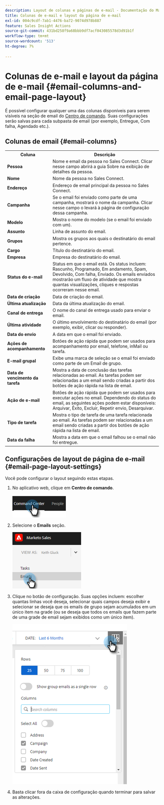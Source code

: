 ```yaml
---
description: Layout de colunas e páginas de e-mail - Documentação do Marketo - Documentação do produto
title: Colunas de e-mail e layout da página de e-mail
exl-id: 004c9cdf-7ab1-4476-ba72-9074d978b887
feature: Sales Insight Actions
source-git-commit: 431bd258f9a68bbb9df7acf043085578d3d91b1f
workflow-type: tm+mt
source-wordcount: '513'
ht-degree: 7%

---
```


# Colunas de e-mail e layout da página de e-mail {#email-columns-and-email-page-layout}

É possível configurar qualquer uma das colunas disponíveis para serem visíveis na seção de email do [Centro de comando](/help/marketo/product-docs/marketo-sales-insight/actions/email/command-center/command-center-overview.md). Suas configurações serão salvas para cada subpasta de email (por exemplo, Entregue, Com falha, Agendado etc.).

## Colunas de email {#email-columns}

<table> 
 <colgroup> 
  <col> 
  <col> 
 </colgroup> 
 <tbody> 
  <tr> 
   <th>Coluna</th> 
   <th>Descrição</th> 
  </tr> 
  <tr> 
   <td><strong>Pessoa</td> 
   <td>Nome e email da pessoa no Sales Connect. Clicar nesse campo abrirá a guia Sobre na exibição de detalhes da pessoa.</td> 
  </tr> 
  <tr> 
   <td><strong>Nome</td> 
   <td>Nome da pessoa no Sales Connect.</td> 
  </tr> 
  <tr> 
   <td><strong>Endereço</td> 
   <td>Endereço de email principal da pessoa no Sales Connect.</td> 
  </tr> 
  <tr> 
   <td><strong>Campanha</td> 
   <td>Se o email foi enviado como parte de uma campanha, mostrará o nome da campanha. Clicar nesse campo o levará à página de configuração dessa campanha.</td> 
  </tr> 
  <tr> 
   <td><strong>Modelo</td> 
   <td>Mostra o nome do modelo (se o email foi enviado com um).</td> 
  </tr> 
  <tr> 
   <td><strong>Assunto</td> 
   <td>Linha de assunto do email.</td> 
  </tr> 
  <tr> 
   <td><strong>Grupos</td> 
   <td>Mostra os grupos aos quais o destinatário do email pertence.</td> 
  </tr> 
  <tr> 
   <td><strong>Cargo</td> 
   <td>Título do destinatário do email.</td> 
  </tr> 
  <tr> 
   <td><strong>Empresa</td> 
   <td>Empresa do destinatário do email.</td> 
  </tr> 
  <tr> 
   <td><strong>Status do e-mail</td> 
   <td>Status em que o email está. Os status incluem: Rascunho, Programado, Em andamento, Spam, Devolvido, Com falha, Enviado. Os emails enviados mostrarão um fluxo de atividade que mostra quantas visualizações, cliques e respostas ocorreram nesse email.</td> 
  </tr> 
  <tr> 
   <td><strong>Data de criação</td> 
   <td>Data de criação do email.</td> 
  </tr> 
  <tr> 
   <td><strong>Última atualização</td> 
   <td>Data da última atualização do email.</td> 
  </tr> 
  <tr> 
   <td><strong>Canal de entrega</td> 
   <td>O nome do canal de entrega usado para enviar o email.</td> 
  </tr> 
  <tr> 
   <td><strong>Última atividade</td> 
   <td>O último envolvimento do destinatário do email (por exemplo, exibir, clicar ou responder).</td> 
  </tr> 
  <tr> 
   <td><strong>Data do envio</td> 
   <td>A data em que o email foi enviado.</td> 
  </tr> 
  <tr> 
   <td><strong>Ações de acompanhamento</td> 
   <td>Botões de ação rápida que podem ser usados para acompanhamento por email, telefone, inMail ou tarefa.</td> 
  </tr> 
  <tr> 
   <td><strong>E-mail grupal</td> 
   <td>Exibe uma marca de seleção se o email foi enviado como parte de um Email de grupo.</td> 
  </tr> 
  <tr> 
   <td><strong>Data de vencimento da tarefa</td> 
   <td>Mostra a data de conclusão das tarefas relacionadas ao email. As tarefas podem ser relacionadas a um email sendo criadas a partir dos botões de ação rápida na lista de email.</td> 
  </tr> 
  <tr> 
   <td><strong>Ação de e-mail</td> 
   <td>Botões de ação rápida que podem ser usados para executar ações no email. Dependendo do status do email, as seguintes ações podem estar disponíveis: Arquivar, Êxito, Excluir, Repetir envio, Desarquivar.</td> 
  </tr> 
  <tr> 
   <td><strong>Tipo de tarefa</td> 
   <td>Mostra o tipo de tarefa de uma tarefa relacionada ao email. As tarefas podem ser relacionadas a um email sendo criadas a partir dos botões de ação rápida na lista de email.</td> 
  </tr> 
  <tr> 
   <td><strong>Data da falha</td> 
   <td>Mostra a data em que o email falhou se o email não foi entregue.</td> 
  </tr> 
 </tbody> 
</table>

## Configurações de layout de página de e-mail {#email-page-layout-settings}

Você pode configurar o layout seguindo estas etapas.

1. No aplicativo web, clique em **Centro de comando**.

   ![](assets/email-columns-and-email-page-layout-1.png)

1. Selecione o **Emails** seção.

   ![](assets/email-columns-and-email-page-layout-2.png)

1. Clique no botão de configuração. Suas opções incluem: escolher quantas linhas você deseja, selecionar quais campos deseja exibir e selecionar se deseja que os emails de grupo sejam acumulados em um único item na grade (ou se deseja que todos os emails que fazem parte de uma grade de email sejam exibidos como um único item).

   ![](assets/email-columns-and-email-page-layout-3.png)

1. Basta clicar fora da caixa de configuração quando terminar para salvar as alterações.
